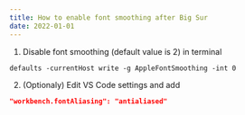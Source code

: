 ```yaml
---
title: How to enable font smoothing after Big Sur
date: 2022-01-01
---
```


1. Disable font smoothing (default value is 2) in terminal
```shell
defaults -currentHost write -g AppleFontSmoothing -int 0
```

2. (Optionaly) Edit VS Code settings and add

```json
"workbench.fontAliasing": "antialiased"
```
